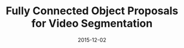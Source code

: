 ---
title: "Fully Connected Object Proposals for Video Segmentation"
collection: publications
permalink: /publication/bilateral
date: 2015-12-02
venue: 'ICCV'
city: 'Santiago'
state: 'Chile'
teaser:
thumbnail: 'fcop.png'
authors: "Federico Perazzi, Oliver Wang, Markus Gross, Alexander Sorkine-Hornung"
bibtex: fcop.txt
uri: fcop.pdf
arxiv:
project: https://graphics.ethz.ch/~perazzif/fcop/index.html
poster: fcop-poster.pdf
data:
---